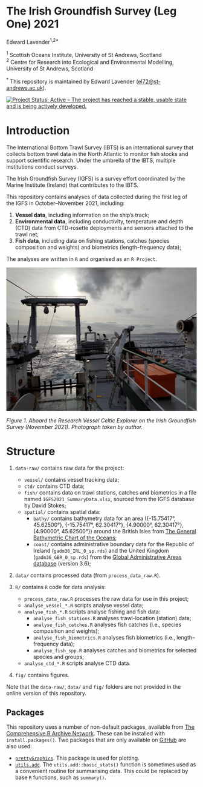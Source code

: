 The Irish Groundfish Survey (Leg One) 2021
================
Edward Lavender<sup>1,2\*</sup>

<!-- README.md is generated from README.Rmd. Please edit that file -->

<sup>1</sup> Scottish Oceans Institute, University of St Andrews,
Scotland  
<sup>2</sup> Centre for Research into Ecological and Environmental
Modelling, University of St Andrews, Scotland

<sup>\*</sup> This repository is maintained by Edward Lavender
(<el72@st-andrews.ac.uk>).

[![Project Status: Active – The project has reached a stable, usable
state and is being actively
developed.](https://www.repostatus.org/badges/latest/active.svg)](https://www.repostatus.org/#active)

# Introduction

The International Bottom Trawl Survey (IBTS) is an international survey
that collects bottom trawl data in the North Atlantic to monitor fish
stocks and support scientific research. Under the umbrella of the IBTS,
multiple institutions conduct surveys.

The Irish Groundfish Survey (IGFS) is a survey effort coordinated by the
Marine Institute (Ireland) that contributes to the IBTS.

This repository contains analyses of data collected during the first leg
of the IGFS in October–November 2021, including:

1.  **Vessel data**, including information on the ship’s track;
2.  **Environmental data**, including conductivity, temperature and
    depth (CTD) data from CTD-rosette deployments and sensors attached
    to the trawl net;
3.  **Fish data**, including data on fishing stations, catches (species
    composition and weights) and biometrics (length–frequency data);

The analyses are written in `R` and organised as an `R Project`.

<img src="README_img.png"/>

*Figure 1. Aboard the Research Vessel Celtic Explorer on the Irish
Groundfish Survey (November 2021). Photograph taken by author.*

# Structure

1.  `data-raw/` contains raw data for the project:

    -   `vessel/` contains vessel tracking data;
    -   `ctd/` contains CTD data;
    -   `fish/` contains data on trawl stations, catches and biometrics
        in a file named `IGFS2021_SummaryData.xlsx`, sourced from the
        IGFS database by David Stokes;
    -   `spatial/` contains spatial data:
        -   `bathy/` contains bathymetry data for an area ({-15.75417°,
            45.62500°}, {-15.75417°, 62.30417°}, {4.90000°, 62.30417°},
            {4.90000°, 45.62500°}) around the British Isles from [The
            General Bathymetric Chart of the
            Oceans](https://www.gebco.net);
        -   `coast/` contains administrative boundary data for the
            Republic of Ireland (`gadm36_IRL_0_sp.rds`) and the United
            Kingdom (`gadm36_GBR_0_sp.rds`) from the [Global
            Administrative Areas database](https://www.gadm.org/)
            (version 3.6);

2.  `data/` contains processed data (from `process_data_raw.R`).

3.  `R/` contains `R` code for data analysis:

    -   `process_data_raw.R` processes the raw data for use in this
        project;
    -   `analyse_vessel_*.R` scripts analyse vessel data;
    -   `analyse_fish_*.R` scripts analyse fishing and fish data:
        -   `analyse_fish_stations.R` analyses trawl-location (station)
            data;
        -   `analyse_fish_catches.R` analyses fish catches (i.e.,
            species composition and weights);
        -   `analyse_fish_biometrics.R` analyses fish biometrics (i.e.,
            length–frequency data);
        -   `analyse_fish_spp.R` analyses catches and biometrics for
            selected species and groups;
    -   `analyse_ctd_*.R` scripts analyse CTD data.

4.  `fig/` contains figures.

Note that the `data-raw/`, `data/` and `fig/` folders are not provided
in the online version of this repository.

## Packages

This repository uses a number of non-default packages, available from
[The Comprehensive R Archive Network](https://cran.r-project.org). These
can be installed with `install.packages()`. Two packages that are only
available on [GitHub](https://github.com/) are also used:

-   [`prettyGraphics`](https://github.com/edwardlavender/prettyGraphics).
    This package is used for plotting.
-   [`utils.add`](https://github.com/edwardlavender/utils.add). The
    `utils.add::basic_stats()` function is sometimes used as a
    convenient routine for summarising data. This could be replaced by
    base `R` functions, such as `summary()`.
